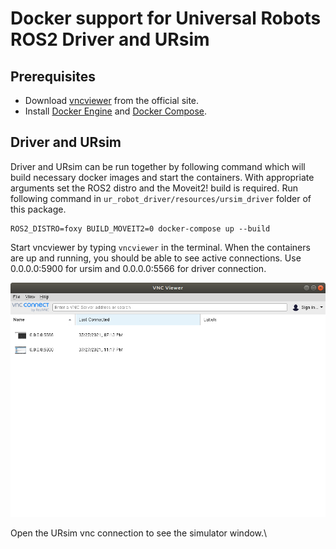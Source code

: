 # Docker support for Universal Robots ROS2 Driver and URsim

## Prerequisites
- Download [vncviewer](https://www.realvnc.com/en/connect/download/viewer/) from the official site.
- Install [Docker Engine](https://docs.docker.com/engine/install/ubuntu/) and [Docker Compose](https://docs.docker.com/compose/install/).

## Driver and URsim
Driver and URsim can be run together by following command  which will build necessary docker images and start the containers.
With appropriate arguments set the ROS2 distro and the Moveit2! build is required.
Run following command in `ur_robot_driver/resources/ursim_driver` folder of this package.
```
ROS2_DISTRO=foxy BUILD_MOVEIT2=0 docker-compose up --build
```



Start vncviewer by typing `vncviewer` in the terminal. When the containers are up and running, you should be
able to see active connections. Use 0.0.0.0:5900 for ursim and 0.0.0.0:5566 for driver connection.

 ![vncviewer_list](resources/vncviewer_list.png)

 Open the URsim vnc connection to see the simulator window.\	
